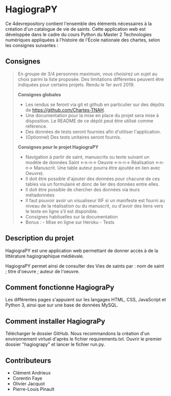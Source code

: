 # HagiograPY
Ce 4devrepository contient l'ensemble des éléments nécessaires à la création d'un catalogue de vie de saints. Cette application web est développée dans le cadre du cours Python du Master 2 Technologies numériques appliquées à l'histoire de l'École nationale des chartes, selon les consignes suivantes :

## Consignes 
> En groupe de 3/4 personnes maximum, vous choisirez un sujet au choix parmi la liste proposée. Des limitations différentes peuvent être indiquées pour certains projets. Rendu le 1er avril 2019.  
>  
> **Consignes globales**  
> - Les rendus se feront via git et github en particulier sur des dépôts de https://github.com/Chartes-TNAH.
> - Une documentation pour la mise en place du projet sera mise à disposition. Le README de ce dépôt peut être utilisé comme référence.
> - Des données de tests seront fournies afin d'utiliser l'application.
> - (Optionnel) Des tests unitaires seront fournis. 
>
> **Consignes pour le projet HagiograPY**
> - Navigation à partir de saint, manuscrits ou texte suivant un modèle de données Saint <-n-n-> Oeuvre <-n-n-> Réalisation <-n-n-> Manuscrit. Une table auteur pourra être ajoutée en lien avec Oeuvre).
> - Il doit être possible d'ajouter des données pour chacune de ces tables via un formulaire et donc de lier des données entre elles.
> - Il doit être possible de chercher des données via leurs métadonnées
> - Il faut pouvoir avoir un visualiseur IIIF si un manifeste est fourni au niveau de la réalisation ou du manuscrit, ou d'avoir des liens vers le texte en ligne s’il est disponible.
> - Consignes habituelles sur la documentation
> - Bonus : - Mise en ligne sur Heroku
>           - Tests

## Description du projet
HagiograPY est une application web permettant de donner accès à de la littérature hagiographique médiévale.

HagiograPY permet ainsi de consulter des Vies de saints par :
    nom de saint ;
    titre d'oeuvre ;
    auteur de l'oeuvre.

## Comment fonctionne HagiograPy
Les différentes pages s'appuient sur les langages HTML, CSS, JavaScript et Python 3, ainsi que sur une base de données MySQL.

## Comment installer HagiograPy
Télécharger le dossier GitHub.
Nous recommandons la création d'un environnement virtuel d'après le fichier requirements.txt.
Ouvrir le premier dossier "hagiograpy" et lancer le fichier run.py.

## Contributeurs
- Clément Andrieux
- Corentin Faye
- Olivier Jacquot
- Pierre-Louis Pinault
